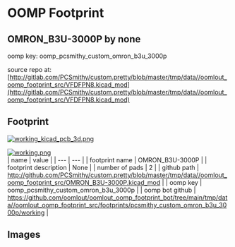 # OOMP Footprint  
## OMRON_B3U-3000P  by none  
  
oomp key: oomp_pcsmithy_custom_omron_b3u_3000p  
  
source repo at: [http://gitlab.com/PCSmithy/custom.pretty/blob/master/tmp/data//oomlout_oomp_footprint_src/VFDFPN8.kicad_mod](http://gitlab.com/PCSmithy/custom.pretty/blob/master/tmp/data//oomlout_oomp_footprint_src/VFDFPN8.kicad_mod)  
## Footprint  
  
[![working_kicad_pcb_3d.png](working_kicad_pcb_3d_600.png)](working_kicad_pcb_3d.png)  
  
[![working.png](working_600.png)](working.png)  
| name | value | 
| --- | --- | 
| footprint name | OMRON_B3U-3000P | 
| footprint description | None | 
| number of pads | 2 | 
| github path | http://github.com/PCSmithy/custom.pretty/blob/master/tmp/data//oomlout_oomp_footprint_src/OMRON_B3U-3000P.kicad_mod | 
| oomp key | oomp_pcsmithy_custom_omron_b3u_3000p | 
| oomp bot github | https://github.com/oomlout/oomlout_oomp_footprint_bot/tree/main/tmp/data//oomlout_oomp_footprint_src/footprints/pcsmithy_custom_omron_b3u_3000p/working | 
## Images  
